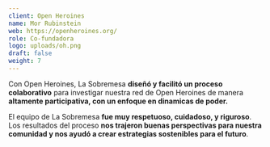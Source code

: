 ```yaml
---
client: Open Heroines
name: Mor Rubinstein
web: https://openheroines.org/
role: Co-fundadora
logo: uploads/oh.png
draft: false
weight: 7
---
```


Con Open Heroines, La Sobremesa **diseñó y facilitó un proceso colaborativo** para investigar nuestra red de Open Heroines de manera **altamente participativa, con un enfoque en dinamicas de poder.**

El equipo de La Sobremesa **fue muy respetuoso, cuidadoso, y riguroso**. Los resultados del proceso **nos trajeron buenas perspectivas para nuestra comunidad y nos ayudó a crear estrategias sostenibles para el futuro**.
